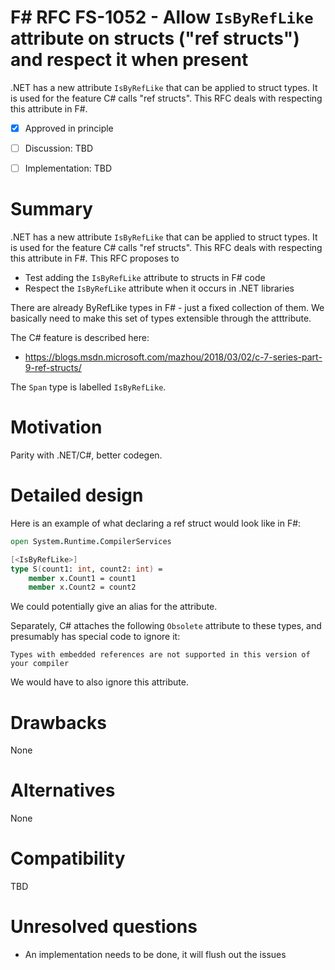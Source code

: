 # F# RFC FS-1052 - Allow `IsByRefLike`  attribute on structs ("ref structs") and respect it when present

.NET has a new attribute `IsByRefLike` that can be applied to struct types. It is used for the feature C# calls "ref structs".
This RFC deals with respecting this attribute in F#.

* [x] Approved in principle
* [ ] Discussion: TBD
* [ ] Implementation: TBD


# Summary
[summary]: #summary

.NET has a new attribute `IsByRefLike` that can be applied to struct types. It is used for the feature C# calls "ref structs".
This RFC deals with respecting this attribute in F#. This RFC proposes to

* Test adding the `IsByRefLike` attribute to structs in F# code
* Respect the `IsByRefLike` attribute when it occurs in .NET libraries

There are already ByRefLike types in F# - just a fixed collection of them.  We basically need to make this set of types extensible through the atttribute.

The C# feature is described here:
* https://blogs.msdn.microsoft.com/mazhou/2018/03/02/c-7-series-part-9-ref-structs/

The `Span` type is labelled `IsByRefLike`.

# Motivation
[motivation]: #motivation

Parity with .NET/C#, better codegen.


# Detailed design
[design]: #detailed-design

Here is an example of what declaring a ref struct would look like in F#:
```fsharp
open System.Runtime.CompilerServices

[<IsByRefLike>]
type S(count1: int, count2: int) = 
    member x.Count1 = count1
    member x.Count2 = count2
```

We could potentially give an alias for the attribute.


Separately, C# attaches the following `Obsolete` attribute to these types, and presumably has special code to ignore it:
```
Types with embedded references are not supported in this version of your compiler
```
We would have to also ignore this attribute.


# Drawbacks
[drawbacks]: #drawbacks

None

# Alternatives
[alternatives]: #alternatives

None

# Compatibility
[compatibility]: #compatibility

TBD

# Unresolved questions
[unresolved]: #unresolved-questions

* An implementation needs to be done, it will flush out the issues

